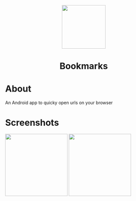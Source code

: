 <div align="center">
  <img height="140" src="https://github.com/lighttigerXIV/bookmarks/assets/35658492/845ab68b-aac6-485c-be06-05a7c66d6945">
  <h1>Bookmarks</h1>
</div>

# About
An Android app to quicky open urls on your browser

# Screenshots
<div>
  <img src="https://github.com/lighttigerXIV/bookmarks/assets/35658492/b12c6312-d914-43c0-b513-69edfc0f6cc5" width="200">
  <img src="https://github.com/lighttigerXIV/bookmarks/assets/35658492/84521028-156f-4ef4-81ed-590418ef8f55" width="200">

</div>
